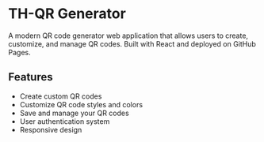 # TH-QR Generator

A modern QR code generator web application that allows users to create, customize, and manage QR codes. Built with React and deployed on GitHub Pages.

## Features
- Create custom QR codes
- Customize QR code styles and colors
- Save and manage your QR codes
- User authentication system
- Responsive design
